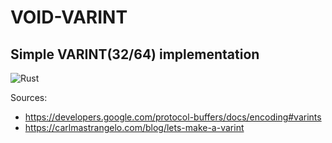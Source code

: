 # VOID-VARINT

## Simple VARINT(32/64) implementation

![Rust](https://github.com/slackmagic/void-varint/workflows/Rust/badge.svg)

Sources:

- https://developers.google.com/protocol-buffers/docs/encoding#varints
- https://carlmastrangelo.com/blog/lets-make-a-varint
